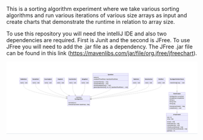 This is a sorting algorithm experiment where we take various sorting algorithms
and run various iterations of various size arrays as input and create charts
that demonstrate the runtime in relation to array size.

To use this repository you will need the intelliJ IDE and also two dependencies
are required. First is Junit and the second is JFree. To use JFree you will need
to add the .jar file as a dependency. The JFree .jar file can be found in this
link (https://mavenlibs.com/jar/file/org.jfree/jfreechart). 

<img src="ScreenShots/UML.png" alt="UML" width="500">



